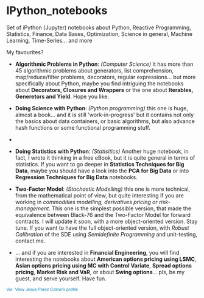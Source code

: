 # IPython_notebooks
Set of iPython (Jupyter) notebooks about Python, Reactive Programming, Statistics, Finance, Data Bases, Optimization, Science in general, Machine Learning, Time-Series... and more

My favourites?

- **Algorithmic Problems in Python**: *(Computer Science)* It has more than 45 algorithmic problems about generators, list comprehension, map/reduce/filter problems, decorators, regular expressions... but more specifically about Python, maybe you find intriguing the notebooks about **Decorators, Closures and Wrappers** or the one about **Iterables, Generetors and Yield**. Hope you like.

- **Doing Science with Python**: *(Python programming)* this one is huge, almost a book... and it is still 'work-in-progress' but it contains not only the basics about data containers, or basic algorithms, but also advance hash functions or some functional programming stuff. 
- 
- **Doing Statistics with Python**: *(Statisitics)* Another huge notebook, in fact, I wrote it thinking in a free eBook, but it is quite general in terms of statistics.  If you want to go deeper in **Statistics Techniques for Big Data**, maybe you should have a look into the **PCA for Big Data** or into **Regression Techniques for Big Data** notebooks.

- **Two-Factor Model**: *(Stochastic Modelling)* this one is more technical, from the mathematical point of view, but quite interesting if you are working in *commodities modelling, derivatives pricing or risk-management*. This one is the simplest possible version, that made the equivalence between Black-76 and the Two-Factor Model for forward contracts. I will update it soon, with a  more object-oriented version. Stay tune. If you want to have the full object-oriented version, with *Robust Calibration* of the SDE using *Semidefinite Programming* and unit-testing, contact me.

- ... and if you are interested in **Financial Engineering**, you will find interesting the notebooks about **American options pricing using LSMC**, **Asian options pricing using MC with Control Variate**, **Spread options pricing**, **Market Risk and VaR**, or about **Swing options**... pls, be my guest, and serve yourself. Have fun.


<a href="https://de.linkedin.com/pub/jesus-perez-colino/3/80a/9b5" style="text-decoration:none;"><span style="font: 80% Arial,sans-serif; color:#0783B6;"><img src="https://static.licdn.com/scds/common/u/img/webpromo/btn_in_20x15.png" width="20" height="15" alt="View Jesus Perez Colino's LinkedIn profile" style="vertical-align:middle;" border="0">&nbsp;View Jesus Perez Colino's profile</span></a>
